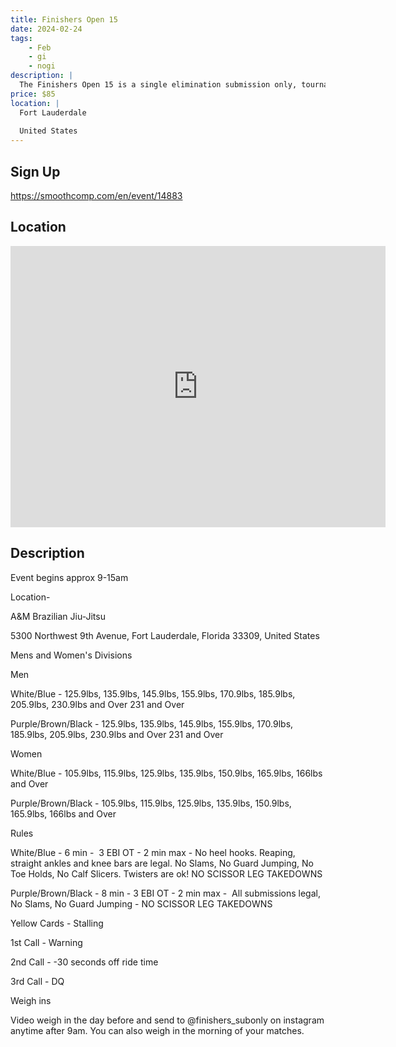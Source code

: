 ```yaml
---
title: Finishers Open 15
date: 2024-02-24
tags:
    - Feb
    - gi 
    - nogi 
description: |
  The Finishers Open 15 is a single elimination submission only, tournament open to the public
price: $85
location: |
  Fort Lauderdale
  
  United States
---
```

## Sign Up
https://smoothcomp.com/en/event/14883

## Location
<iframe src="https://www.google.com/maps/embed?pb=!1m18!1m12!1m3!1d12345.6789!2d-80.1534993!3d26.1922868!2m3!1f0!2f0!3f0!3m2!1i1024!2i768!4f13.1!3m3!1m2!1s0x0%3A0x0!2z26.1922868!5e0!3m2!1sen!2sus!4v1234567890" width="600" height="450" style="border:0;" allowfullscreen="" loading="lazy"></iframe>

## Description
Event begins approx 9-15am


Location- 


A&M Brazilian Jiu-Jitsu


5300 Northwest 9th Avenue, Fort Lauderdale, Florida 33309, United States


Mens and Women's Divisions 


Men


White/Blue - 125.9lbs, 135.9lbs, 145.9lbs, 155.9lbs, 170.9lbs, 185.9lbs, 205.9lbs, 230.9lbs and Over 231 and Over


Purple/Brown/Black - 125.9lbs, 135.9lbs, 145.9lbs, 155.9lbs, 170.9lbs, 185.9lbs, 205.9lbs, 230.9lbs and Over 231 and Over


Women


White/Blue - 105.9lbs, 115.9lbs, 125.9lbs, 135.9lbs, 150.9lbs, 165.9lbs, 166lbs and Over


Purple/Brown/Black - 105.9lbs, 115.9lbs, 125.9lbs, 135.9lbs, 150.9lbs, 165.9lbs, 166lbs and Over


Rules 


White/Blue - 6 min -  3 EBI OT - 2 min max - No heel hooks. Reaping, straight ankles and knee bars are legal. No Slams, No Guard Jumping, No Toe Holds, No Calf Slicers. Twisters are ok! NO SCISSOR LEG TAKEDOWNS


Purple/Brown/Black - 8 min - 3 EBI OT - 2 min max -  All submissions legal, No Slams, No Guard Jumping - NO SCISSOR LEG TAKEDOWNS


Yellow Cards - Stalling


1st Call - Warning


2nd Call - -30 seconds off ride time 


3rd Call - DQ 


Weigh ins 


Video weigh in the day before and send to @finishers_subonly on instagram anytime after 9am. You can also weigh in the morning of your matches.